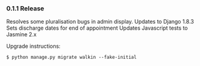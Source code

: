 ### 0.1.1 Release

Resolves some pluralisation bugs in admin display.
Updates to Django 1.8.3
Sets discharge dates for end of appointment
Updates Javascript tests to Jasmine 2.x

Upgrade instructions:

    $ python manage.py migrate walkin --fake-initial
